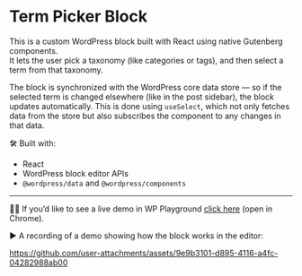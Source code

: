 # Term Picker Block

This is a custom WordPress block built with React using native Gutenberg components.  
It lets the user pick a taxonomy (like categories or tags), and then select a term from that taxonomy.

The block is synchronized with the WordPress core data store — so if the selected term is changed elsewhere (like in the post sidebar), the block updates automatically. This is done using `useSelect`, which not only fetches data from the store but also subscribes the component to any changes in that data.

🛠 Built with:

-   React
-   WordPress block editor APIs
-   `@wordpress/data` and `@wordpress/components`

---

🧑‍💻 If you’d like to see a live demo in WP Playground <a href="https://playground.wordpress.net/?import-site=https%3A%2F%2Fraw.githubusercontent.com%2Fmagdalenapaciorek%2Fterm-picker-block%2Fmain%2Fplayground%2Fplayground-export-term-picker-block.zip&url=%2Fwp-admin%2Fpost.php%3Fpost%3D9%26action%3Dedit" target="_blank">click here</a> (open in Chrome).

▶️ A recording of a demo showing how the block works in the editor:

https://github.com/user-attachments/assets/9e9b3101-d895-4116-a4fc-04282988ab00
